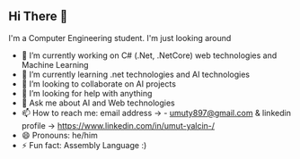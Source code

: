    ## Hi There 👋 
 

I'm a Computer Engineering student. I'm just looking around


- 🔭 I’m currently working on C# (.Net, .NetCore) web technologies and Machine Learning 
- 🌱 I’m currently learning .net technologies and AI technologies
- 👯 I’m looking to collaborate on AI projects
- 🤔 I’m looking for help with anything
- 💬 Ask me about AI and Web technologies 
- 📫 How to reach me: email address -> - umuty897@gmail.com
                       & linkedin profile -> https://www.linkedin.com/in/umut-yalcin-/ 
- 😄 Pronouns: he/him
- ⚡ Fun fact: Assembly Language :)

